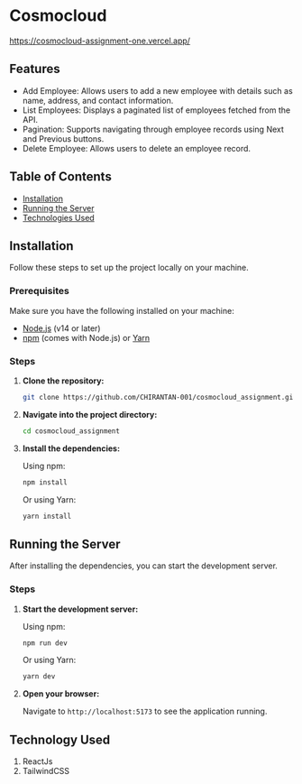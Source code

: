# Cosmocloud


https://cosmocloud-assignment-one.vercel.app/

## Features

- Add Employee: Allows users to add a new employee with details such as name, address, and contact information.
- List Employees: Displays a paginated list of employees fetched from the API.
- Pagination: Supports navigating through employee records using Next and Previous buttons.
- Delete Employee: Allows users to delete an employee record.

## Table of Contents

- [Installation](#installation)
- [Running the Server](#running-the-server)
- [Technologies Used](#technologies-used)

## Installation

Follow these steps to set up the project locally on your machine.

### Prerequisites

Make sure you have the following installed on your machine:

- [Node.js](https://nodejs.org/en/download/) (v14 or later)
- [npm](https://www.npmjs.com/get-npm) (comes with Node.js) or [Yarn](https://yarnpkg.com/getting-started/install)

### Steps

1. **Clone the repository:**

    ```bash
    git clone https://github.com/CHIRANTAN-001/cosmocloud_assignment.git
    ```

2. **Navigate into the project directory:**

    ```bash
    cd cosmocloud_assignment
    ```

3. **Install the dependencies:**

    Using npm:

    ```bash
    npm install
    ```

    Or using Yarn:

    ```bash
    yarn install
    ```

## Running the Server

After installing the dependencies, you can start the development server.

### Steps

1. **Start the development server:**

    Using npm:

    ```bash
    npm run dev
    ```

    Or using Yarn:

    ```bash
    yarn dev
    ```

2. **Open your browser:**

    Navigate to `http://localhost:5173` to see the application running.

## Technology Used

1. ReactJs
2. TailwindCSS
